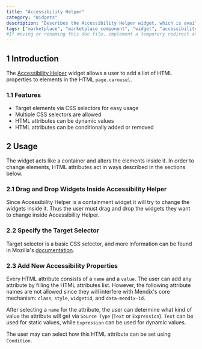 ```yaml
---
title: "Accessibility Helper"
category: "Widgets"
description: "Describes the Accessibility Helper widget, which is available in the Mendix Marketplace."
tags: ["marketplace", "marketplace component", "widget", "accessibility helper", "a11y helper", "token", "platform support"]
#If moving or renaming this doc file, implement a temporary redirect and let the respective team know they should update the URL in the product. See Mapping to Products for more details.
---
```


## 1 Introduction

The [Accessibility Helper](https://appstore.home.mendix.com/link/app/114803/) widget allows a user to add a list of HTML properties to elements in the HTML `page.carousel`.

### 1.1 Features

* Target elements via CSS selectors for easy usage
* Multiple CSS selectors are allowed
* HTML attributes can be dynamic values
* HTML attributes can be conditionally added or removed

## 2 Usage

The widget acts like a container and alters the elements inside it. In order to change elements, HTML attributes act in ways described in the sections below.

### 2.1 Drag and Drop Widgets Inside Accessibility Helper

Since Accessibility Helper is a containment widget it will try to change the widgets inside it. Thus the user must drag and drop the widgets they want to change inside Accessibility Helper.

### 2.2 Specify the Target Selector

Target selector is a basic CSS selector, and more information can be found in Mozilla's [documentation](https://developer.mozilla.org/en-US/docs/Web/CSS/CSS_Selectors).

### 2.3 Add New Accessibility Properties

Every HTML attribute consists of a `name` and a `value`. The user can add any attribute by filling the HTML attributes list. However, the following attribute names are not allowed since they will interfere with Mendix's core mechanism: `class`, `style`, `widgetid`, and `data-mendix-id`.

After selecting a `name` for the attribute, the user can determine what kind of value the attribute will get via `Source Type` (`Text` or `Expression`). `Text` can be used for static values, while `Expression` can be used for dynamic values. 

The user may can select how this HTML attribute can be set using `Condition`.
